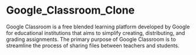 # Google_Classroom_Clone
Google Classroom is a free blended learning platform developed by Google for educational institutions that aims to simplify creating, distributing, and grading assignments. The primary purpose of Google Classroom is to streamline the process of sharing files between teachers and students.
